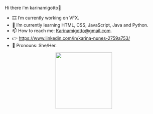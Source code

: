    Hi there i'm karinamigotto👋



- 🎞️ I’m currently working on VFX.
- 📖 I’m currently learning HTML, CSS, JavaScript, Java and Python.
- 📫 How to reach me: Karinamigotto@gmail.com.
- 👉 https://www.linkedin.com/in/karina-nunes-2759a753/
- 💄 Pronouns: She/Her.
<div align="center">
  <a href="https://github.com/karinamigotto">
  <img height="180em" src="https://github-readme-stats.vercel.app/api?username=karinamigotto&show_icons=true&theme=dracula&include_all_commits=true&count_private=true"/>
 
</div>
